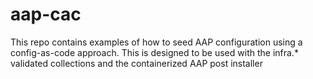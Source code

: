 # aap-cac

This repo contains examples of how to seed AAP configuration using a config-as-code approach.
This is designed to be used with the infra.* validated collections and the containerized AAP post installer

